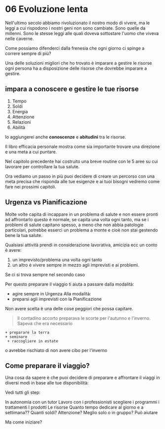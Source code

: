 # 06 Evoluzione lenta

Nell'ultimo secolo abbiamo rivoluzionato il nostro modo di vivere, ma le leggi a cui rispodono i nostri geni non sono cambiate. Sono quelle da millenni. Sono le stesse leggi alle quali doveva sottostare l'uomo che viveva nelle caverne.

Come possiamo difenderci dalla frenesia che ogni giorno ci spinge a correre sempre di più? 

Una delle soluzioni migliori che ho trovato è imparare a gestire le risorse ogni persona ha a disposizione delle risorse che dovrebbe imparare a gestire.

## impara a conoscere e gestire le tue risorse

1. Tempo
2. Soldi
3. Energia
4. Attenzione
5. Relazioni
6. Abilità

Io aggiungerei anche **conoscenze** e **abitudini** tra le risorse.

Il libro efficacia personale mostra come sia importante trovare una direzione e una meta a cui puntare.

Nel capitolo precedente hai costruito una breve routine con le 5 aree su cui lavorare per controllare la tua salute.

Ora vediamo un passo in più puoi decidere di creare un percorso con una meta precisa che risponda alle tue esigenze e ai tuoi bisogni vedremo come fare nei prossimi capitoli.

## Urgenza vs Pianificazione

Molte volte capita di incappare in un problema di salute e non essere pronti ad affrontarlo questo è normale, se capita una volta ogni tanto, ma se i problemi di salute capitano spesso, a meno che non abbia patologie particolari, potrebbe esserci un problema a monte e cioè non stai gestendo bene la tua salute.

Qualsiasi attività prendi in considerazione lavorativa, amicizia ecc un conto è avere:

1. un imprevisto/problema una volta ogni tanto
2. un altro è vivere sempre in mezzo agli imprevisti e ai problemi.

Se ci si trova sempre nel secondo caso

Per questo preparare il viaggio ti aiuta a passare dalla modalità:

- agire sempre in Urgenza
  Alla modalità:
- preparsi agli imprevisti con la Pianificazione

Non avere scelta è una delle cose peggiori che possa capitare.

> Il contadino accorto preparava le scorte per l'autunno e l'inverno.
> Sapeva che era necessario

    + preparare la terra
    + seminare
     + raccogliere in estate

o avrebbe rischiato di non avere cibo per l'inverno


## Come preparare il viaggio?

Una cosa da sapere è che puoi decidere di preparare e affrontare il viaggi in diversi modi in base alle tue disponibilità:

Vedi tutti gli step:

In autonomia con un tutor
Lavoro con i professionisti scegliere i programmi i trattamenti
I prodotti
Le risorse
Quanto tempo dedicare al giorno e a settimana??
Quanti soldi?
Attenzione?
Meglio solo o in gruppo? Può aiutare

Ma come iniziare?
